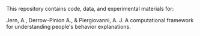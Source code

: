 This repository contains code, data, and experimental materials for:

Jern, A., Derrow-Pinion A., & Piergiovanni, A. J. A computational framework for understanding people's behavior explanations.